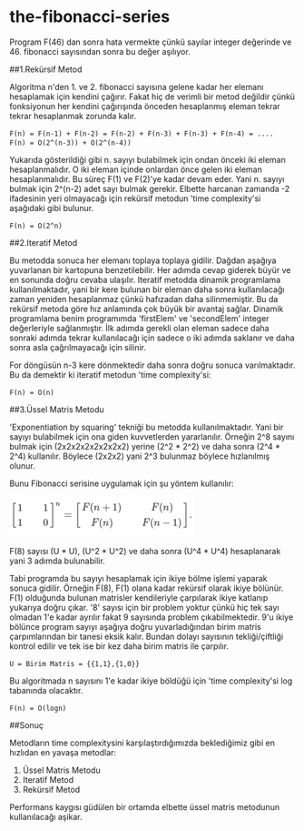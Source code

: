 # the-fibonacci-series

Program F(46) dan sonra hata vermekte çünkü sayılar integer değerinde ve 46. fibonacci sayısından sonra bu değer aşılıyor.

##1.Rekürsif Metod

Algoritma n'den 1. ve 2. fibonacci sayısına gelene kadar her elemanı hesaplamak için kendini çağırır. Fakat hiç de verimli bir metod değildir çünkü fonksiyonun her kendini çağırışında önceden hesaplanmış eleman tekrar tekrar hesaplanmak zorunda kalır.

    F(n) = F(n-1) + F(n-2) = F(n-2) + F(n-3) + F(n-3) + F(n-4) = ....
    F(n) = O(2^(n-3)) + O(2^(n-4))

Yukarıda gösterildiği gibi n. sayıyı bulabilmek için ondan önceki iki eleman hesaplanmalıdır. O iki eleman içinde onlardan önce gelen iki eleman hesaplanmalıdır. Bu süreç F(1) ve F(2)'ye kadar devam eder. Yani n. sayıyı bulmak için 2^(n-2) adet sayı bulmak gerekir. Elbette harcanan zamanda -2 ifadesinin yeri olmayacağı için rekürsif metodun 'time complexity'si aşağıdaki gibi bulunur.

    F(n) = O(2^n)

##2.Iteratif Metod

Bu metodda sonuca her elemanı toplaya toplaya gidilir. Dağdan aşağıya yuvarlanan bir kartopuna benzetilebilir. Her adımda cevap giderek büyür ve en sonunda doğru cevaba ulaşılır. Iteratif metodda dinamik programlama kullanılmaktadır, yani bir kere bulunan bir eleman daha sonra kullanılacağı zaman yeniden hesaplanmaz çünkü hafızadan daha silinmemiştir. Bu da rekürsif metoda göre hız anlamında çok büyük bir avantaj sağlar. Dinamik programlama benim programımda 'firstElem' ve 'secondElem' integer değerleriyle sağlanmıştır. İlk adımda gerekli olan eleman sadece daha sonraki adımda tekrar kullanılacağı için sadece o iki adımda saklanır ve daha sonra asla çağrılmayacağı için silinir.

For döngüsün n-3 kere dönmektedir daha sonra doğru sonuca varılmaktadır. Bu da demektir ki iteratif metodun 'time complexity'si:

    F(n) = O(n)

##3.Üssel Matris Metodu

'Exponentiation by squaring' tekniği bu metodda kullanılmaktadır. Yani bir sayıyı bulabilmek için ona giden kuvvetlerden yararlanılır. Örneğin 2^8 sayını bulmak için (2x2x2x2x2x2x2x2) yerine (2^2 * 2^2) ve daha sonra (2^4 * 2^4) kullanılır. Böylece (2x2x2) yani 2^3 bulunmaz böylece hızlanılmış olunur.

Bunu Fibonacci serisine uygulamak için şu yöntem kullanılır:

![matrix-logic](https://github.com/brkyataman/the-fibonacci-series/blob/master/fib-matrix-logic.PNG)

F(8) sayısı (U * U), (U^2 * U^2) ve daha sonra (U^4 * U^4) hesaplanarak yani 3 adımda bulunabilir.

Tabi programda bu sayıyı hesaplamak için ikiye bölme işlemi yaparak sonuca gidilir. Örneğin F(8), F(1) olana kadar rekürsif olarak ikiye bölünür. F(1) olduğunda bulunan matrisler kendileriyle çarpılarak ikiye katlanıp yukarıya doğru çıkar. '8' sayısı için bir problem yoktur çünkü hiç tek sayı olmadan 1'e kadar ayrılır fakat 9 sayısında problem çıkabilmektedir. 9'u ikiye bölünce program sayıyı aşağıya doğru yuvarladığından birim matris çarpımlarından bir tanesi eksik kalır. Bundan dolayı sayısının tekliği/çiftliği kontrol edilir ve tek ise bir kez daha birim matris ile çarpılır.

    U = Birim Matris = {{1,1},{1,0}}
    
Bu algoritmada n sayısını 1'e kadar ikiye böldüğü için 'time complexity'si log tabanında olacaktır.

    F(n) = O(logn)
    
##Sonuç

Metodların time complexitysini karşılaştırdığımızda beklediğimiz gibi en hızlıdan en yavaşa metodlar:

1. Üssel Matris Metodu
2. Iteratif Metod
3. Rekürsif Metod

Performans kaygısı güdülen bir ortamda elbette üssel matris metodunun kullanılacağı aşikar.
